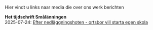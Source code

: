 ---
---

Hier vindt u links naar media die over ons werk berichten

**Het tijdschrift Smålänningen**  
2025-07-24: [Efter nedläggningshoten - ortsbor vill starta egen skola](https://www.smalanningen.se/2025-07-24/efter-nedlaggningshoten-ortsbor-vill-starta-egen-skola/?shareSource=sharebutton&fbclid=IwY2xjawMaedpleHRuA2FlbQIxMQABHjYA86VJCgNbK95anLJ-CI45RMpw3Xi4xBfiEIfIKaPnl4hFK-j8uKDjBm2P_aem_IGFeSkx4rpkMYjUQfJ5Beg)
